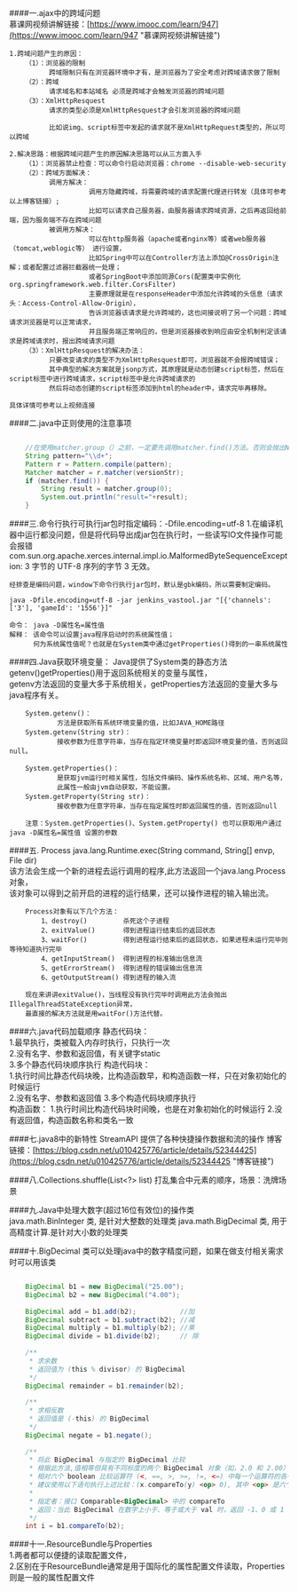 ####一.ajax中的跨域问题  
慕课网视频讲解链接：[https://www.imooc.com/learn/947](https://www.imooc.com/learn/947 "慕课网视频讲解链接")  

	1.跨域问题产生的原因： 
		（1）：浏览器的限制
			  跨域限制只有在浏览器环境中才有，是浏览器为了安全考虑对跨域请求做了限制 
		（2）：跨域 
			  请求域名和本站域名 必须是跨域才会触发浏览器的跨域问题 
		（3）：XmlHttpResquest  
			  请求的类型必须是XmlHttpResquest才会引发浏览器的跨域问题  
 			  
			  比如说img、script标签中发起的请求就不是XmlHttpRequest类型的，所以可以跨域  
	
	2.解决思路：根据跨域问题产生的原因解决思路可以从三方面入手 
		（1）：浏览器禁止检查：可以命令行启动浏览器：chrome --disable-web-security  
		（2）：跨域方面解决：
			  调用方解决：  
						调用方隐藏跨域，将需要跨域的请求配置代理进行转发（具体可参考以上博客链接）;  
						比如可以请求自己服务器，由服务器请求跨域资源，之后再返回给前端，因为服务端不存在跨域问题  
			  被调用方解决：  
						可以在http服务器（apache或者nginx等）或者web服务器（tomcat,weblogic等） 进行设置，
						比如Spring中可以在Controller方法上添加@CrossOrigin注解；或者配置过滤器拦截器统一处理；  
						或者SpringBoot中添加同源Cors(配置类中实例化org.springframework.web.filter.CorsFilter) 
						主要原理就是在responseHeader中添加允许跨域的头信息（请求头：Access-Control-Allow-Origin）， 
						告诉浏览器该请求是允许跨域的，这也间接说明了另一个问题：跨域请求浏览器是可以正常请求，  
						并且服务端正常响应的，但是浏览器接收到响应由安全机制判定该请求是跨域请求时，报出跨域请求问题          
		（3）：XmlHttpResquest的解决办法： 
			  只要改变请求的类型不为XmlHttpResquest即可，浏览器就不会报跨域错误；  
			  其中典型的解决方案就是jsonp方式，其原理就是动态创建script标签，然后在script标签中进行跨域请求，script标签中是允许跨域请求的  
			  然后将动态创建的script标签添加到html的header中，请求完毕再移除。   

	具体详情可参考以上视频连接   
		

####二.java中正则使用的注意事项 
```java

	//在使用matcher.group（）之前，一定要先调用matcher.find()方法。否则会抛出No match found异常
	String pattern="\\d+";
	Pattern r = Pattern.compile(pattern);
	Matcher matcher = r.matcher(versionStr);
	if (matcher.find()) {
		String result = matcher.group(0);
		System.out.println("result="+result);
	}
```      

####三.命令行执行可执行jar包时指定编码：-Dfile.encoding=utf-8
	1.在编译机器中运行都没问题，但是将代码导出成jar包在执行时，一些读写IO文件操作可能会报错
	com.sun.org.apache.xerces.internal.impl.io.MalformedByteSequenceException: 3 字节的 UTF-8 序列的字节 3 无效。	
 
	经排查是编码问题，window下命令行执行jar包时，默认是gbk编码，所以需要制定编码。
	
	java -Dfile.encoding=utf-8 -jar jenkins_vastool.jar "[{'channels': ['3'], 'gameId': '1556'}]"     

	命令： java -D属性名=属性值   
	解释： 该命令可以设置java程序启动时的系统属性值；  
		  何为系统属性值呢？也就是在System类中通过getProperties()得到的一串系统属性

####四.Java获取环境变量：
		Java提供了System类的静态方法getenv()getProperties()用于返回系统相关的变量与属性，  
		getenv方法返回的变量大多于系统相关，getProperties方法返回的变量大多与java程序有关。 

		System.getenv()： 
				方法是获取所有系统环境变量的值，比如JAVA_HOME路径
		System.getenv(String str)： 
				接收参数为任意字符串，当存在指定环境变量时即返回环境变量的值，否则返回null。

		System.getProperties()： 
				是获取jvm运行时相关属性，包括文件编码、操作系统名称、区域、用户名等，
				此属性一般由jvm自动获取，不能设置。
		System.getProperty(String str)：
				接收参数为任意字符串，当存在指定属性时即返回属性的值，否则返回null  
		
		注意：System.getProperties()、System.getProperty() 也可以获取用户通过java -D属性名=属性值 设置的参数                          

####五. Process java.lang.Runtime.exec(String command, String[] envp, File dir)   
		该方法会生成一个新的进程去运行调用的程序,此方法返回一个java.lang.Process对象，  
	    该对象可以得到之前开启的进程的运行结果，还可以操作进程的输入输出流。
		
		Process对象有以下几个方法：
			1、destroy()			杀死这个子进程
			2、exitValue()		得到进程运行结束后的返回状态
			3、waitFor()			得到进程运行结束后的返回状态，如果进程未运行完毕则等待知道执行完毕
			4、getInputStream()	得到进程的标准输出信息流
			5、getErrorStream()	得到进程的错误输出信息流
			6、getOutputStream()	得到进程的输入流
		
		现在来讲讲exitValue()，当线程没有执行完毕时调用此方法会抛出IllegalThreadStateException异常，  
		最直接的解决方法就是用waitFor()方法代替。     

####六.java代码加载顺序
	静态代码块：  
			1.最早执行，类被载入内存时执行，只执行一次  
			2.没有名字、参数和返回值，有关键字static   
			3.多个静态代码块顺序执行 
	构造代码块：  
			1.执行时间比静态代码块晚，比构造函数早，和构造函数一样，只在对象初始化的时候运行  
			2.没有名字、参数和返回值 
			3.多个构造代码块顺序执行     
	构造函数：
			1.执行时间比构造代码块时间晚，也是在对象初始化的时候运行
			2.没有返回值，构造函数名称和类名一致            

####七.java8中的新特性    StreamAPI   提供了各种快捷操作数据和流的操作
博客链接：[https://blog.csdn.net/u010425776/article/details/52344425](https://blog.csdn.net/u010425776/article/details/52344425 "博客链接")   

####八.Collections.shuffle(List<?> list) 
	打乱集合中元素的顺序，场景：洗牌场景      

####九.Java中处理大数字(超过16位有效位)的操作类   
	java.math.BinInteger 类,  是针对大整数的处理类
    java.math.BigDecimal 类,  用于高精度计算.是针对大小数的处理类  

####十.BigDecimal 类可以处理java中的数字精度问题，如果在做支付相关需求时可以用该类
```java

	BigDecimal b1 = new BigDecimal("25.00");
	BigDecimal b2 = new BigDecimal("4.00");
	
	BigDecimal add = b1.add(b2);           //加
	BigDecimal subtract = b1.subtract(b2); //减
	BigDecimal multiply = b1.multiply(b2); //乘
	BigDecimal divide = b1.divide(b2);     // 除
	
	/**
	 * 求余数
	 * 返回值为 (this % divisor) 的 BigDecimal
	 */
	BigDecimal remainder = b1.remainder(b2);
	
	/**
	 * 求相反数
	 * 返回值是 (-this) 的 BigDecimal
	 */
	BigDecimal negate = b1.negate();
	
	/**
	 * 将此 BigDecimal 与指定的 BigDecimal 比较
	 * 根据此方法,值相等但具有不同标度的两个 BigDecimal 对象（如，2.0 和 2.00）被认为是相等的;
	 * 相对六个 boolean 比较运算符 (<, ==, >, >=, !=, <=) 中每一个运算符的各个方法,优先提供此方法;
	 * 建议使用以下语句执行上述比较：(x.compareTo(y) <op> 0), 其中 <op> 是六个比较运算符之一;
	 *
	 * 指定者：接口 Comparable<BigDecimal> 中的 compareTo
	 * 返回：当此 BigDecimal 在数字上小于、等于或大于 val 时，返回 -1、0 或 1
	 */
	int i = b1.compareTo(b2);
```

####十一.ResourceBundle与Properties   
		1.两者都可以便捷的读取配置文件，    
		2.区别在于ResourceBundle通常是用于国际化的属性配置文件读取，Properties则是一般的属性配置文件

